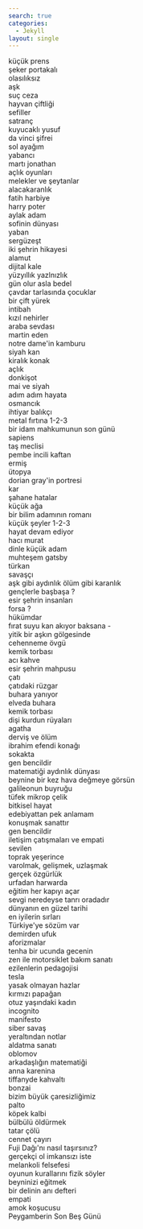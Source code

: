 ```yaml
---
search: true
categories: 
  - Jekyll
layout: single
---
```


küçük prens<br>
şeker portakalı<br>
olasılıksız<br>
aşk<br>
suç ceza<br>
hayvan çiftliği<br>
sefiller<br>
satranç<br>
kuyucaklı yusuf<br>
da vinci şifrei<br>
sol ayağım<br>
yabancı<br>
martı jonathan<br>
açlık oyunları<br>
melekler ve şeytanlar<br>
alacakaranlık<br>
fatih harbiye<br>
harry poter<br>
aylak adam<br>
sofinin dünyası<br>
yaban<br>
sergüzeşt<br>
iki şehrin hikayesi<br>
alamut<br>
dijital kale<br>
yüzyıllık yazlnızlık<br>
gün olur asla bedel<br>
çavdar tarlasında çocuklar<br>
bir çift yürek<br>
intibah<br>
kızıl nehirler<br>
araba sevdası<br>
martin eden<br>
notre dame'in kamburu<br>
siyah kan<br>
kiralık konak<br>
açlık<br>
donkişot<br>
mai ve siyah<br>
adım adım hayata<br>
osmancık<br>
ihtiyar balıkçı<br>
metal fırtına 1-2-3<br>
bir idam mahkumunun son günü<br>
sapiens<br>
taş meclisi<br>
pembe incili kaftan<br>
ermiş<br>
ütopya<br>
dorian gray'in portresi<br>
kar<br>
şahane hatalar<br>
küçük ağa<br>
bir bilim adamının romanı<br>
küçük şeyler 1-2-3<br>
hayat devam ediyor<br>
hacı murat<br>
dinle küçük adam<br>
muhteşem gatsby<br>
türkan<br>
savaşçı<br>
aşk gibi aydınlık ölüm gibi karanlık<br>
gençlerle başbaşa ?<br>
esir şehrin insanları<br>
forsa ? <br>
hükümdar<br>
fırat suyu kan akıyor baksana - <br>
yitik bir aşkın gölgesinde<br>
cehenneme övgü<br>
kemik torbası<br>
acı kahve<br>
esir şehrin mahpusu<br>
çatı<br>
çatıdaki rüzgar<br>
buhara yanıyor<br>
elveda buhara<br>
kemik torbası<br>
dişi kurdun rüyaları<br>
agatha<br>
derviş ve ölüm<br>
ibrahim efendi konağı<br>
sokakta<br>
gen bencildir<br>
matematiği aydınlık dünyası<br>
beynine bir kez hava değmeye görsün<br>
galileonun buyruğu<br>
tüfek mikrop çelik<br>
bitkisel hayat<br>
edebiyattan pek anlamam<br>
konuşmak sanattır<br>
gen bencildir<br>
iletişim çatışmaları ve empati<br>
sevilen<br>
toprak yeşerince<br>
varolmak, gelişmek, uzlaşmak<br>
gerçek özgürlük<br>
urfadan harwarda<br>
eğitim her kapıyı açar<br>
sevgi neredeyse tanrı oradadır<br>
dünyanın en güzel tarihi<br>
en iyilerin sırları<br>
Türkiye'ye sözüm var<br>
demirden ufuk<br>
aforizmalar<br>
tenha bir ucunda gecenin<br>
zen ile motorsiklet bakım sanatı<br>
ezilenlerin pedagojisi<br>
tesla<br>
yasak olmayan hazlar<br>
kırmızı papağan<br>
otuz yaşındaki kadın<br>
incognito<br>
manifesto<br>
siber savaş<br>
yeraltından notlar<br>
aldatma sanatı<br>
oblomov<br>
arkadaşlığın matematiği<br>
anna karenina<br>
tiffanyde kahvaltı<br>
bonzai<br>
bizim büyük çaresizliğimiz<br>
palto<br>
köpek kalbi<br>
bülbülü öldürmek<br>
tatar çölü<br>
cennet çayırı<br>
Fuji Dağı'nı nasıl taşırsınız?<br>
gerçekçi ol imkansızı iste<br>
melankoli felsefesi<br>
oyunun kurallarını fizik söyler<br>
beyninizi eğitmek<br>
bir delinin anı defteri<br>
empati<br>
amok koşucusu<br>
Peygamberin Son Beş Günü<br>